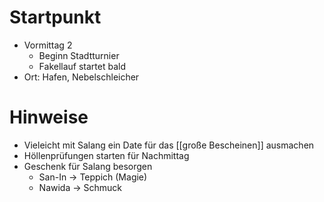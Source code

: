 # Startpunkt
- Vormittag 2
	- Beginn Stadtturnier
	- Fakellauf startet bald
- Ort: Hafen, Nebelschleicher

# Hinweise
- Vieleicht mit Salang ein Date für das [[große Bescheinen]] ausmachen
- Höllenprüfungen starten für Nachmittag
- Geschenk für Salang besorgen
	- San-In -> Teppich (Magie)
	- Nawida -> Schmuck